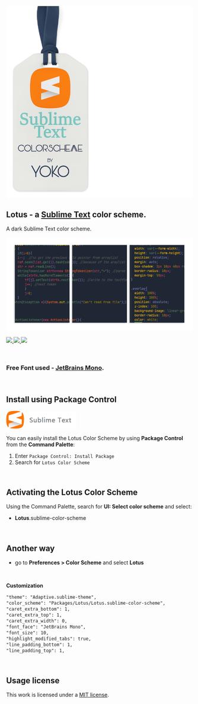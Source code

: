 
<img src="docs/brand-new.png" >

## Lotus - a [Sublime Text](https://www.sublimetext.com) color scheme.

A dark Sublime Text color scheme.

<img src="docs/view-new.png" >

<p>
	
<a href="https://packagecontrol.io/packages/Lotus%20Color%20Scheme" title="Downloads">
<img src="https://img.shields.io/packagecontrol/dt/Lotus%20Color%20Scheme?style=for-the-badge"/>
</a>	

<a href="https://github.com/release/luxelego/lotus_color_scheme" title="Release">
<img src="https://img.shields.io/github/release/luxelego/lotus_color_scheme.svg?style=for-the-badge"/>
</a>

<a href="https://github.com/luxelego/lotus_color_scheme/blob/main/LICENSE" title="License">
<img src="https://img.shields.io/github/license/luxelego/lotus_color_scheme.svg?style=for-the-badge"/>
</a>

</p>

<img src="docs/spacer.png" width="1" height="1">

### Free Font used - [JetBrains Mono](https://www.jetbrains.com/lp/mono/).

<img src="docs/spacer.png" width="1" height="1">

## Install using Package Control

[<img src="docs/install-new.png" width="190" height="48">](https://packagecontrol.io/packages/Lotus%20Color%20Scheme)

You can easily install the Lotus Color Scheme by using **Package Control** from the **Command Palette**:

1. Enter `Package Control: Install Package`
2. Search for `Lotus Color Scheme`

<img src="docs/spacer.png" width="1" height="1">

## Activating the Lotus Color Scheme

Using the Command Palette, search for **UI: Select color scheme** and select:

- **Lotus**.sublime-color-scheme

<img src="docs/spacer.png" width="1" height="1">

## Another way

- go to **Preferences > Color Scheme** and select **Lotus**

<img src="docs/spacer.png" width="1" height="1">

**Customization**

	"theme": "Adaptive.sublime-theme",
	"color_scheme": "Packages/Lotus/Lotus.sublime-color-scheme",	
	"caret_extra_bottom": 1,
	"caret_extra_top": 1,
	"caret_extra_width": 0,	
	"font_face": "JetBrains Mono",
	"font_size": 10,	
	"highlight_modified_tabs": true,
	"line_padding_bottom": 1,
	"line_padding_top": 1,

<img src="../main/docs/spacer.png" width="1" height="1">

## Usage license

This work is licensed under a [MIT license](https://github.com/luxelego/lotus_color_scheme/blob/main/LICENSE).
